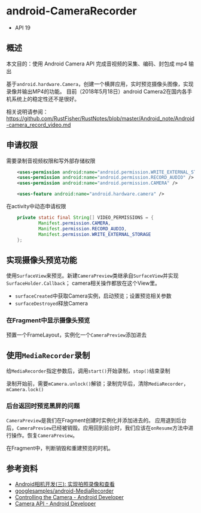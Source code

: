 # android-CameraRecorder

* API 19

## 概述
本文目的：使用 Android Camera API 完成音视频的采集、编码、封包成 mp4 输出

基于`android.hardware.Camera`，创建一个横屏应用，实时预览摄像头图像，实现录像并输出MP4的功能。
目前（2018年5月18日）android Camera2在国内各手机系统上的稳定性还不是很好。

相关说明请参阅： https://github.com/RustFisher/RustNotes/blob/master/Android_note/Android-camera_record_video.md

## 申请权限
需要录制音视频权限和写外部存储权限
```xml
    <uses-permission android:name="android.permission.WRITE_EXTERNAL_STORAGE" />
    <uses-permission android:name="android.permission.RECORD_AUDIO" />
    <uses-permission android:name="android.permission.CAMERA" />

    <uses-feature android:name="android.hardware.camera" />
```
在activity中动态申请权限
```java
    private static final String[] VIDEO_PERMISSIONS = {
            Manifest.permission.CAMERA,
            Manifest.permission.RECORD_AUDIO,
            Manifest.permission.WRITE_EXTERNAL_STORAGE
    };
```

## 实现摄像头预览功能
使用`SurfaceView`来预览。新建`CameraPreview`类继承自`SurfaceView`并实现`SurfaceHolder.Callback`；
camera相关操作都放在这个View里。

* `surfaceCreated`中获取Camera实例，启动预览；设置预览相关参数
* `surfaceDestroyed`释放Camera

### 在Fragment中显示摄像头预览
预置一个FrameLayout，实例化一个`CameraPreview`添加进去


## 使用`MediaRecorder`录制
给`MediaRecorder`指定参数后，调用`start()`开始录制，`stop()`结束录制

录制开始前，需要`mCamera.unlock()`解锁；录制完毕后，清除`MediaRecorder`，`mCamera.lock()`


### 后台返回时预览黑屏的问题
`CameraPreview`是我们在Fragment创建时实例化并添加进去的。
应用退到后台后，`CameraPreview`已经被销毁。应用回到前台时，我们应该在`onResume`方法中进行操作。恢复`CameraPreview`。

在Fragment中，判断销毁和重建预览的时机。


## 参考资料
* [Android相机开发(三): 实现拍照录像和查看](https://www.polarxiong.com/archives/Android%E7%9B%B8%E6%9C%BA%E5%BC%80%E5%8F%91-%E4%B8%89-%E5%AE%9E%E7%8E%B0%E6%8B%8D%E7%85%A7%E5%BD%95%E5%83%8F%E5%92%8C%E6%9F%A5%E7%9C%8B.html)
* [googlesamples/android-MediaRecorder](https://github.com/googlesamples/android-MediaRecorder)
* [Controlling the Camera - Android Developer](https://developer.android.com/training/camera/cameradirect.html)
* [Camera API - Android Developer](https://developer.android.com/guide/topics/media/camera.html)
